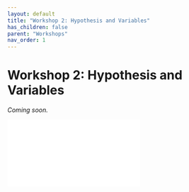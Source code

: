 ```yaml
---
layout: default
title: "Workshop 2: Hypothesis and Variables"
has_children: false
parent: "Workshops"
nav_order: 1
---
```


# Workshop 2: Hypothesis and Variables

_Coming soon._

![creating new file]({{site.baseurl}}/assets/workshops/da-ws-week2.pdf)

